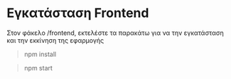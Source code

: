 # Εγκατάσταση Frontend

Στον φάκελο /frontend, εκτελέστε τα παρακάτω για να την εγκατάσταση και την εκκίνηση της εφαρμογής
> npm install

> npm start
